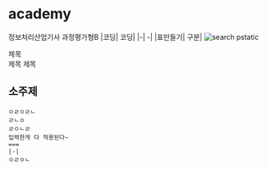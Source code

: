 # academy
정보처리산업기사 과정평가형B 
|코딩| 코딩|
|-| -|
|표만들기| 구분|
![search pstatic](https://github.com/user-attachments/assets/55b28d64-dd1c-404d-ac75-efb0bd4c80eb)


제목<br>
제목
제목

소주제
---


```
ㅇㄹㅇㄹㄴ
ㄹㄴㅇ
ㄹㅇㄴㄹ
입력한게 다 적용된다~
===
|-|
ㅇㄹㅇㄴ
```
